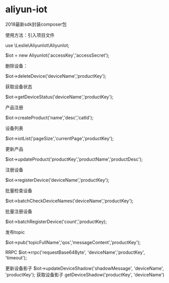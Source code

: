 # aliyun-iot
2018最新sdk封装composer包


使用方法：引入项目文件

use \Leslie\AliyunIot\AliyunIot;

$iot = new AliyunIot('accessKey','accessSecret');

删除设备：

$iot->deleteDevice('deviceName','productKey');

获取设备状态

$iot->getDeviceStatus('deviceName','productKey');

产品注册

$iot->createProduct('name','desc','catId');

设备列表

$iot->iotList('pageSize','currentPage','productKey');

更新产品

$iot->updateProduct('productKey','productName','productDesc');

注册设备

$iot->registerDevice('deviceName','productKey');

批量检查设备

$iot->batchCheckDeviceNames('deviceName','productKey');

批量注册设备

$iot->batchRegisterDevice('count','productKey);

发布topic

$iot->pub('topicFullName','qos','messageContent','productKey');

RRPC
$iot->rrpc('requestBase64Byte', 'deviceName','productKey', 'timeout');

更新设备影子
$iot->updateDeviceShadow('shadowMessage', 'deviceName', 'productKey');
获取设备影子
getDeviceShadow('productKey', 'deviceName')
